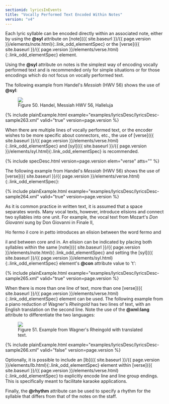 ```yaml
---
sectionid: lyricsInEvents
title: "Vocally Performed Text Encoded Within Notes"
version: "v4"
---
```




Each lyric syllable can be encoded directly within an associated note, either by using
the
**@syl** attribute on [note]({{ site.baseurl }}/{{ page.version }}/elements/note.html){:.link_odd_elementSpec} or the [verse]({{ site.baseurl }}/{{ page.version }}/elements/verse.html){:.link_odd_elementSpec}
element.

Using the **@syl** attribute on notes is the simplest way of encoding vocally performed
text and is recommended only for simple situations or for those encodings which do
not focus
on vocally performed text.

The following example from Handel's *Messiah* (HWV 56) shows the use of
**@syl**:

<figure class="figure">
   <img src="{{ site.baseurl }}/Images/modules/lyrics/ex_syl_att.png" class="img-responsive"></img>
   <figcaption class="figure-caption">Figure 50. Handel, Messiah HWV 56, Halleluja</figcaption>
</figure>
{% include plainExample.html example="examples/lyricsDesc/lyricsDesc-sample263.xml" valid="true" version=page.version %}


When there are multiple lines of vocally performed text, or the encoder wishes to
be more
specific about connectors, etc., the use of [verse]({{ site.baseurl }}/{{ page.version }}/elements/verse.html){:.link_odd_elementSpec} and [syl]({{ site.baseurl }}/{{ page.version }}/elements/syl.html){:.link_odd_elementSpec} is recommended.




{% include specDesc.html version=page.version elem="verse" atts="" %}




The following example from Handel's *Messiah* (HWV 56) shows the use of [verse]({{ site.baseurl }}/{{ page.version }}/elements/verse.html){:.link_odd_elementSpec}:

{% include plainExample.html example="examples/lyricsDesc/lyricsDesc-sample264.xml" valid="true" version=page.version %}


As it is common practice in written text, it is assumed that a space separates words.
Many
vocal texts, however, introduce elisions and connect two syllables into one unit.
For example,
the vocal text from Mozart's *Don Giovanni* sung by Don Giovanni in Finale II,

<span class="q">Ho fermo il core in petto</span> introduces an elision between the word 
<span class="q">fermo</span> and

<span class="q">il</span> and between 
<span class="q">core</span> and 
<span class="q">in</span>. An elision can be indicated by placing both
syllables within the same [note]({{ site.baseurl }}/{{ page.version }}/elements/note.html){:.link_odd_elementSpec} and setting the [syl]({{ site.baseurl }}/{{ page.version }}/elements/syl.html){:.link_odd_elementSpec}
element's **@con** attribute value to 't':

{% include plainExample.html example="examples/lyricsDesc/lyricsDesc-sample265.xml" valid="true" version=page.version %}


When there is more than one line of text, more than one [verse]({{ site.baseurl }}/{{ page.version }}/elements/verse.html){:.link_odd_elementSpec} element
can be used. The following example from a piano reduction of Wagner's *Rheingold*
has two lines of text, with an English translation on the second line. Note the use
of the
**@xml:lang** attribute to differentiate the two languages:


<figure class="figure">
   <img src="{{ site.baseurl }}/Images/modules/lyrics/ex_verse_m.png" class="img-responsive"></img>
   <figcaption class="figure-caption">Figure 51. Example from Wagner's Rheingold with translated text.</figcaption>
</figure>
{% include plainExample.html example="examples/lyricsDesc/lyricsDesc-sample266.xml" valid="false" version=page.version %}


Optionally, it is possible to include an [lb]({{ site.baseurl }}/{{ page.version }}/elements/lb.html){:.link_odd_elementSpec} element within [verse]({{ site.baseurl }}/{{ page.version }}/elements/verse.html){:.link_odd_elementSpec} to explicitly encode line and line group endings. This is
specifically meant to facilitate karaoke applications.


Finally, the **@rhythm** attribute can be used to specify a rhythm for the syllable
that differs from that of the notes on the staff.



